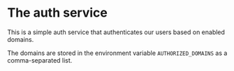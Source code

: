 # The auth service

This is a simple auth service that authenticates our users based on enabled domains.

The domains are stored in the environment variable `AUTHORIZED_DOMAINS` as a comma-separated list.
